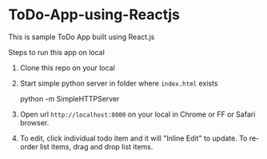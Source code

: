 # ToDo-App-using-Reactjs
This is sample ToDo App built using React.js

Steps to run this app on local

1) Clone this repo on your local

2) Start simple python server in folder where `index.html` exists

     python -m SimpleHTTPServer

3) Open url `http://localhost:8000` on your local in Chrome or FF or Safari browser.

4) To edit, click individual todo item and it will "Inline Edit" to update. To re-order list items, drag and drop list items.

